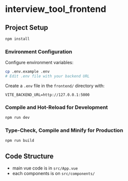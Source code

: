 # interview_tool_frontend



## Project Setup

```sh
npm install
```

### Environment Configuration

Configure environment variables:
```sh
cp .env.example .env
# Edit .env file with your backend URL
```

Create a `.env` file in the `frontend/` directory with:
```env
VITE_BACKEND_URL=http://127.0.0.1:5000
```

### Compile and Hot-Reload for Development

```sh
npm run dev
```

### Type-Check, Compile and Minify for Production

```sh
npm run build
```

## Code Structure
- main vue code is in `src/App.vue`
- each components is on `src/components/`
